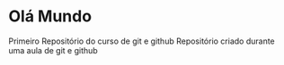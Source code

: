 # Olá Mundo
 Primeiro Repositório do curso de git e github
Repositório criado durante uma aula de git e github